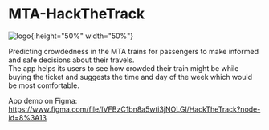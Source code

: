 # MTA-HackTheTrack
![logo](https://github.com/himabindu13198/MTA-HackTheTrack-TeamEmpireStateProtectors/blob/master/logo.png){:height="50%" width="50%"}

Predicting crowdedness in the MTA trains for passengers to make informed and safe decisions about their travels. <br>
The app helps its users to see how crowded their train might be while buying the ticket and suggests the time and day of the week which would be most comfortable. <br>

App demo on Figma: https://www.figma.com/file/IVFBzC1bn8a5wti3jNOLGl/HackTheTrack?node-id=8%3A13
